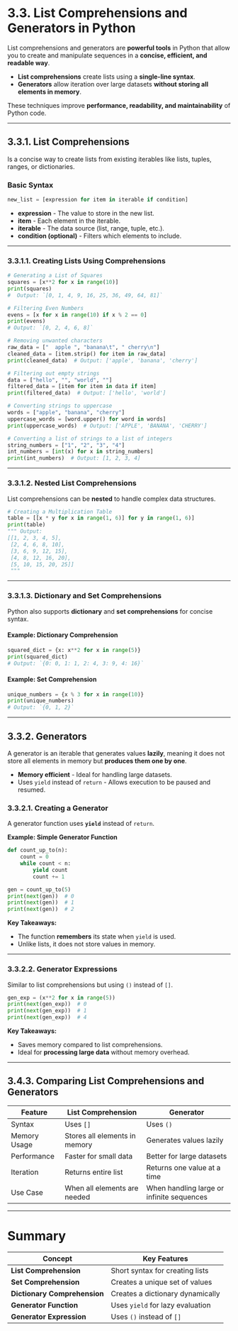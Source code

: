 # **3.3. List Comprehensions and Generators in Python**  

List comprehensions and generators are **powerful tools** in Python that allow you to create and manipulate sequences in a **concise, efficient, and readable way**.  

- **List comprehensions** create lists using a **single-line syntax**.  
- **Generators** allow iteration over large datasets **without storing all elements in memory**.  

These techniques improve **performance, readability, and maintainability** of Python code.

---

## **3.3.1. List Comprehensions**  

Is a concise way to create lists from existing iterables like lists, tuples, ranges, or dictionaries.  

### **Basic Syntax**
```python
new_list = [expression for item in iterable if condition]
```
- **expression** - The value to store in the new list.  
- **item** - Each element in the iterable.  
- **iterable** - The data source (list, range, tuple, etc.).  
- **condition (optional)** - Filters which elements to include.  

---

### **3.3.1.1. Creating Lists Using Comprehensions**

```python
# Generating a List of Squares
squares = [x**2 for x in range(10)]
print(squares)
#  Output: `[0, 1, 4, 9, 16, 25, 36, 49, 64, 81]`  
```

```python
# Filtering Even Numbers
evens = [x for x in range(10) if x % 2 == 0]
print(evens)
# Output: `[0, 2, 4, 6, 8]`  
```

```python
# Removing unwanted characters
raw_data = ["  apple ", "banana\t", " cherry\n"]
cleaned_data = [item.strip() for item in raw_data]
print(cleaned_data)  # Output: ['apple', 'banana', 'cherry']
```
```python
# Filtering out empty strings
data = ["hello", "", "world", ""]
filtered_data = [item for item in data if item]
print(filtered_data)  # Output: ['hello', 'world']
```
```python
# Converting strings to uppercase
words = ["apple", "banana", "cherry"]
uppercase_words = [word.upper() for word in words]
print(uppercase_words)  # Output: ['APPLE', 'BANANA', 'CHERRY']
```
```python
# Converting a list of strings to a list of integers
string_numbers = ["1", "2", "3", "4"]
int_numbers = [int(x) for x in string_numbers]
print(int_numbers)  # Output: [1, 2, 3, 4]
```
---

### **3.3.1.2. Nested List Comprehensions**
List comprehensions can be **nested** to handle complex data structures.

```python
# Creating a Multiplication Table
table = [[x * y for x in range(1, 6)] for y in range(1, 6)]
print(table)
""" Output:
[[1, 2, 3, 4, 5],  
 [2, 4, 6, 8, 10],  
 [3, 6, 9, 12, 15],  
 [4, 8, 12, 16, 20],  
 [5, 10, 15, 20, 25]]
 """
```

---

### **3.3.1.3. Dictionary and Set Comprehensions**
Python also supports **dictionary** and **set comprehensions** for concise syntax.

#### **Example: Dictionary Comprehension**
```python
squared_dict = {x: x**2 for x in range(5)}
print(squared_dict)
# Output: `{0: 0, 1: 1, 2: 4, 3: 9, 4: 16}` 
```
 

#### **Example: Set Comprehension**
```python
unique_numbers = {x % 3 for x in range(10)}
print(unique_numbers)
# Output: `{0, 1, 2}` 
```
 
---

## **3.3.2. Generators**
A generator is an iterable that generates values **lazily**, meaning it does not store all elements in memory but **produces them one by one**.

- **Memory efficient** - Ideal for handling large datasets.  
- Uses `yield` instead of `return` - Allows execution to be paused and resumed.  

### **3.3.2.1. Creating a Generator**
A generator function uses **`yield`** instead of `return`.

**Example: Simple Generator Function**
```python
def count_up_to(n):
    count = 0
    while count < n:
        yield count
        count += 1

gen = count_up_to(5)
print(next(gen))  # 0
print(next(gen))  # 1
print(next(gen))  # 2
```

**Key Takeaways:**  
- The function **remembers** its state when `yield` is used.  
- Unlike lists, it does not store values in memory.  

---

### **3.3.2.2. Generator Expressions**
Similar to list comprehensions but using `()` instead of `[]`.

```python
gen_exp = (x**2 for x in range(5))
print(next(gen_exp))  # 0
print(next(gen_exp))  # 1
print(next(gen_exp))  # 4
```
**Key Takeaways:**  
- Saves memory compared to list comprehensions.  
- Ideal for **processing large data** without memory overhead.  

---

## **3.4.3. Comparing List Comprehensions and Generators**
| Feature | List Comprehension | Generator |
|---------|------------------|-----------|
| Syntax | Uses `[]` | Uses `()` |
| Memory Usage | Stores all elements in memory | Generates values lazily |
| Performance | Faster for small data | Better for large datasets |
| Iteration | Returns entire list | Returns one value at a time |
| Use Case | When all elements are needed | When handling large or infinite sequences |

---

# **Summary**
| Concept | Key Features |
|---------|-------------|
| **List Comprehension** | Short syntax for creating lists |
| **Set Comprehension** | Creates a unique set of values |
| **Dictionary Comprehension** | Creates a dictionary dynamically |
| **Generator Function** | Uses `yield` for lazy evaluation |
| **Generator Expression** | Uses `()` instead of `[]` |
